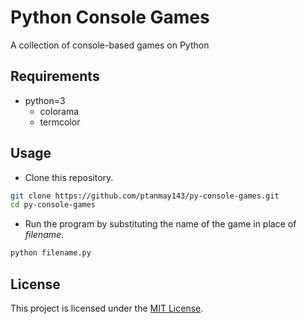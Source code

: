 # Python Console Games

A collection of console-based games on Python

## Requirements

- python=3
  - colorama
  - termcolor

## Usage

- Clone this repository.

```bash
git clone https://github.com/ptanmay143/py-console-games.git
cd py-console-games
```

- Run the program by substituting the name of the game in place of _filename_.

```bash
python filename.py
```

## License

This project is licensed under the [MIT License](https://choosealicense.com/licenses/mit/).
